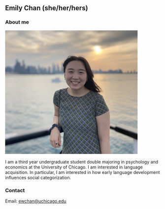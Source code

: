 ## Emily Chan (she/her/hers)

### About me

<img src="./images/emily-chan.jpg" width="430" height="400">

I am a third year undergraduate student double majoring in psychology and economics at the University of Chicago. I am interested in language acquisition. In particular, I am interested in how early language development influences social categorization.

### Contact 
Email: ewchan@uchicago.edu